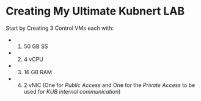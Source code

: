 # Creating My Ultimate Kubnert LAB
Start by Creating 3 Control VMs each with:
   - 1. 50 GB SS
   - 2. 4 vCPU
   - 3. 16 GB RAM
   - 4. 2 vNIC (One for _Public Access_ and One for the _Private Access_ to be used for _KUB internal communication_)
